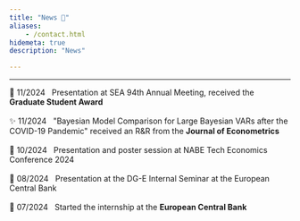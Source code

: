 ```yaml
---
title: "News 📣"
aliases:
    - /contact.html
hidemeta: true
description: "News"

---
```


---

📣 11/2024 &nbsp; Presentation at SEA 94th Annual Meeting, received the **Graduate Student Award**<br>
<br>
✨ 11/2024 &nbsp; "Bayesian Model Comparison for Large Bayesian VARs after the COVID-19 Pandemic" received an R&R from the **Journal of Econometrics**<br>
<br>
📣 10/2024 &nbsp; Presentation and poster session at NABE Tech Economics Conference 2024<br>
<br>
📣 08/2024 &nbsp; Presentation at the DG-E Internal Seminar at the European Central Bank <br>
<br>
💼 07/2024 &nbsp; Started the internship at the **European Central Bank** <br>
